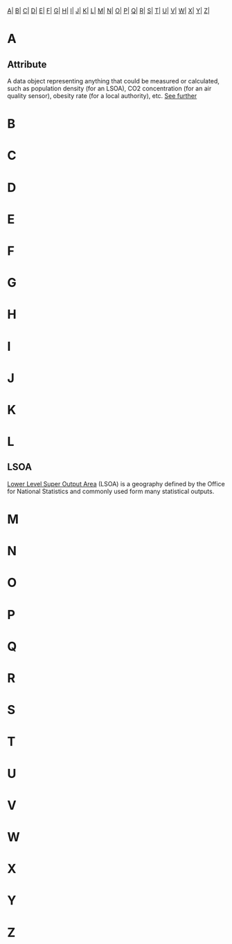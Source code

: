 [A](glossary#a)|
[B](glossary#b)|
[C](glossary#c)|
[D](glossary#d)|
[E](glossary#e)|
[F](glossary#f)|
[G](glossary#g)|
[H](glossary#h)|
[I](glossary#i)|
[J](glossary#j)|
[K](glossary#k)|
[L](glossary#l)|
[M](glossary#m)|
[N](glossary#n)|
[O](glossary#o)|
[P](glossary#p)|
[Q](glossary#q)|
[R](glossary#r)|
[S](glossary#s)|
[T](glossary#t)|
[U](glossary#u)|
[V](glossary#v)|
[W](glossary#w)|
[X](glossary#x)|
[Y](glossary#y)|
[Z](glossary#z)|


# A

## Attribute
A data object representing anything that could be measured or calculated, such as population density (for an LSOA), CO2 concentration (for an air quality sensor), obesity rate (for a local authority), etc.
 [See further](local-datastore.md#attribute)

# B

# C

# D

# E

# F

# G

# H

# I

# J

# K

# L

## LSOA
[Lower Level Super Output Area](https://data.gov.uk/dataset/lower-layer-super-output-areas-lsoas) (LSOA) is a geography defined by the Office for National Statistics and commonly used form many statistical outputs.

# M

# N

# O

# P

# Q

# R

# S

# T

# U

# V

# W

# X

# Y

# Z

